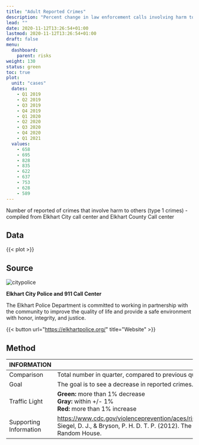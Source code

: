 ```yaml
---
title: "Adult Reported Crimes"
description: "Percent change in law enforcement calls involving harm to others in Elkhart County."
lead: ""
date: 2020-11-12T13:26:54+01:00
lastmod: 2020-11-12T13:26:54+01:00
draft: false
menu:
  dashboard:
    parent: risks
weight: 130
status: green
toc: true
plot:
  unit: "cases"
  dates:
    - Q1 2019
    - Q2 2019
    - Q3 2019
    - Q4 2019
    - Q1 2020
    - Q2 2020
    - Q3 2020
    - Q4 2020
    - Q1 2021
  values:
    - 658
    - 695
    - 828
    - 835
    - 622
    - 637
    - 753
    - 628
    - 589
---
```


Number of reported of crimes that involve harm to others (type 1 crimes) - compiled from Elkhart City call center and Elkhart County Call center

## Data

{{< plot >}}

## Source

![citypolice](/images/citypolice.png)

**Elkhart City Police and 911 Call Center**

The Elkhart Police Department is committed to working in partnership with the community to improve the quality of life and provide a safe environment with honor, integrity, and justice.

{{< button url="https://elkhartpolice.org/" title="Website" >}}

## Method

| INFORMATION | |
| --- | ----------- |
| Comparison | Total number in quarter, compared to previous quarter. |
| Goal | The goal is to see a decrease in reported crimes. |
| Traffic Light | **Green:** more than 1% decrease<br>**Gray:** within +/- 1%<br>**Red:** more than 1% increase |
| Supporting Information | <https://www.cdc.gov/violenceprevention/aces/riskprotectivefactors.html>; Siegel, D. J., & Bryson, P. H. D. T. P. (2012). The whole-brain child. Random House. |

